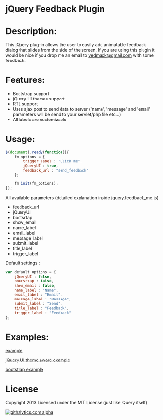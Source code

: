 jQuery Feedback Plugin
===========

Description:
=====

This jQuery plug-in allows the user to easily add animatable feedback dialog that slides from the side of the screen.
If you are using this plugin it would be nice if you drop me an email to vedmack@gmail.com with some feedback.


Features:
=====

  - Bootstrap support 
  - jQuery UI themes support
  - RTL support
  - Uses ajax post to send data to server ('name', 'message' and 'email' parameters will be send to your servlet/php file etc...)
  - All labels are customizable


Usage:
=====

```javascript
$(document).ready(function(){
	fm_options = {
		trigger_label : "Click me",
		jQueryUI : true,
		feedback_url : "send_feedback"
	};

	fm.init(fm_options);
});
```

All available parameters (detailed explanation inside jquery.feedback_me.js)

* feedback_url
* jQueryUI
* bootsrtap
* show_email
* name_label
* email_label
* message_label
* submit_label
* title_label
* trigger_label

Default settings :

```javascript
var default_options = {
	jQueryUI : false,
	bootsrtap : false,
	show_email : false,
	name_label : "Name",
	email_label : "Email",
	message_label : "Message",
	submit_label : "Send",
	title_label : "Feedback",
	trigger_label : "Feedback"
};
```

Examples:
=====

[example](http://jsbin.com/eroxed/6/)

[jQuery UI theme aware example](https://dl.dropboxusercontent.com/u/55621125/feedback_me/example_jqueryUI.html)

[bootstrap example](http://jsbin.com/eroxed/7/)


License
=====

Copyright 2013
Licensed under the MIT License (just like jQuery itself)



[![githalytics.com alpha](https://cruel-carlota.pagodabox.com/b6da00ccf307b6c278c41ba942e9af7c "githalytics.com")](http://githalytics.com/vedmack/feedback_me)
